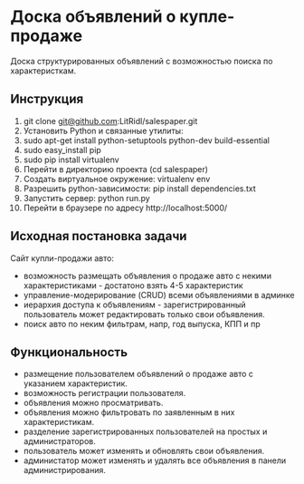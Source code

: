 # Доска объявлений о купле-продаже
Доска структурированных объявлений с возможностью поиска по характеристкам.

## Инструкция
1. git clone git@github.com:LitRidl/salespaper.git
2. Установить Python и связанные утилиты:
  1. sudo apt-get install python-setuptools python-dev build-essential
  2. sudo easy_install pip
  3. sudo pip install virtualenv
3. Перейти в директорию проекта (cd salespaper)
4. Создать виртуальное окружение: virtualenv env
5. Разрешить python-зависимости: pip install dependencies.txt
6. Запустить сервер: python run.py
7. Перейти в браузере по адресу http://localhost:5000/

## Исходная постановка задачи
Сайт купли-продажи авто:
- возможность размещать объявления о продаже авто с некими характеристиками - достатоно взять 4-5 характеристик
- управление-модерирование (CRUD) всеми объявлениями в админке
- иерархия доступа к объявлениям - зарегистрированный пользователь может редактировать только свои объявления.
- поиск авто по неким фильтрам, напр, год выпуска, КПП и пр


## Функциональность
- размещение пользователем объявлений о продаже авто с указанием характеристик.
- возможность регистрации пользователя.
- объявления можно просматривать.
- объявления можно фильтровать по заявленным в них характеристикам.
- разделение зарегистрированных пользователей на простых и администраторов.
- пользователь может изменять и обновлять свои объявления.
- администатор может изменять и удалять все объявления в панели администрирования.
